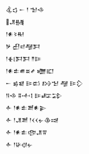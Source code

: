 <div class='block'>
<div class='line'>𒆬𒌓 𒀸 𒁹 𒈠𒈾</div>
<div class='line'>𒂗𒉆</div>
<div class='line'>𒁹𒀭𒂟𒊑</div>
<div class='line'>𒃻 𒌷𒁀𒆷𒁕</div>
<div class='line'>𒁹𒈬𒁕𒁕 𒈫𒄿</div>
<div class='line'>𒁹𒀭𒉺𒌑𒊺𒍦 𒁾𒊬</div>
<div class='line'>𒀸 𒌗𒇯 𒄿𒆗 𒋳𒈠 𒆷 𒄿𒁷</div>
<div class='line'>𒀀𒈾 𒐉𒋾𒋙 𒄿𒊐𒁉</div>
<div class='line'>𒅆 𒁹𒀭𒉺𒍪𒀭𒉌</div>
<div class='line'>𒅆 𒁹𒂗𒍪 𒁹𒌋𒌋𒉡𒆠𒀏</div>
<div class='line'>𒅆 𒁹𒀭𒉺𒂦𒂗𒐊</div>
<div class='line'>𒅆 𒁹𒄩𒋼𒉡</div>
</div>